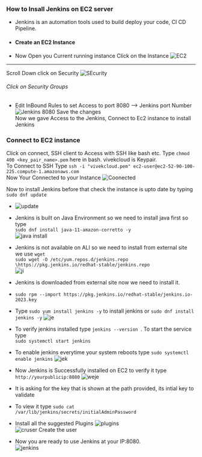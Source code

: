 ### How to Insall Jenkins on EC2 server
- Jenkins is an automation tools used to build deploy your code, CI CD Pipeline.
- #### Create an EC2 Instance
- Now Open you Current running instance Click on the Instance
![EC2](image.png)
---
Scroll Down click on Security 
![SEcurity](image-1.png)
###### Click on  Security Groups
- Edit InBound Rules to set Access to port 8080 --> Jenkins port Number
![Jenkins 8080](image-2.png)
Save the changes  
Now we gave Access to the Jenkins, Connect to Ec2 instance to install Jenkins  
### Connect to EC2 instance 
Click on connect, SSH client to Access with SSH like bash etc. 
Type `chmod 400 <key_pair_name>.pem`  here in bash. vivekcloud is Keypair.  
To Connect to SSH Type  `ssh -i "vivekcloud.pem" ec2-user@ec2-52-90-100-225.compute-1.amazonaws.com`  
Now Your Connected to your Instance 
![Coonected](image-3.png)

Now to install Jenkins before that check the instance is upto date by typing 
`sudo dnf update`
- ![update](image-4.png)
- Jenkins is built on Java Environment so we need to install java first so type  
 `sudo dnf install java-11-amazon-corretto -y`  
 ![java install](image-5.png)  
 - Jenkins is not available on ALI so we need to install from external site we use `wget`  
 `sudo wget -O /etc/yum.repos.d/jenkins.repo \https://pkg.jenkins.io/redhat-stable/jenkins.repo`  
 ![ji](image-6.png)
 - Jenkins is downloaded from external site now we need to install it.
 - `sudo rpm --import https://pkg.jenkins.io/redhat-stable/jenkins.io-2023.key`
 - Type `sudo yum install jenkins -y` to install jenkins or `sudo dnf install jenkins -y`
 ![je](image-7.png)  
 - To verify jenkins installed type `jenkins --version `. To start the service type  
  `sudo systemctl start jenkins`  
  - To enable jenkins everytime your system reboots type `sudo systemctl enable jenkins`
  ![jek](image-8.png)

  - Now Jenkins is Successfully installed on EC2 to verify it type `http://yourpublicip:8080`
  ![weje](image-9.png)  
  - It is asking for the key that is shown at the path provided, its intial key to validate  
  - To view it type `sudo cat /var/lib/jenkins/secrets/initialAdminPassword`  
  - Install all the suggested Plugins ![plugins](image-10.png)  
  ![cruser](image-11.png) Create the user
  - Now you are ready to use Jenkins at your IP:8080.  
  ![jenkins](image-12.png)
  